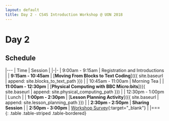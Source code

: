 ```yaml
---
layout: default
title: Day 2 - CS4S Introduction Workshop @ UON 2018
---
```


# Day 2

## Schedule

|---
| Time | Session | 
|-|-
| 9:00am - 9:15am | Registration and Introductions |
| **9:15am - 10:45am** | [**Moving From Blocks to Text Coding**]({{ site.baseurl | append: site.blocks_to_text_path }}) |
| 10:45am - 11:00am | Morning Tea |
| **11:00am - 12:30pm** | [**Physical Computing with BBC Micro:bits**]({{ site.baseurl | append: site.physical_computing_path }}) |
| 12:30pm - 1:00pm | Lunch |
| **1:00pm - 2:30pm** | [**Lesson Planning Activity**]({{ site.baseurl | append: site.lesson_planning_path }}) |
| **2:30pm - 2:50pm** | **Sharing Session** |
| **2:50pm - 3:00pm** | [Workshop Survey](https://www.surveymonkey.com/r/cs4s-intro-2019-post){:target="_blank"} |
|===
{: .table .table-striped .table-bordered}
